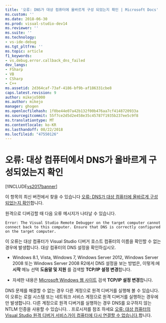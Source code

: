 ```yaml
---
title: '오류: DNS가 대상 컴퓨터에 올바르게 구성 되었는지 확인 | Microsoft Docs'
ms.custom: ''
ms.date: 2018-06-30
ms.prod: visual-studio-dev14
ms.reviewer: ''
ms.suite: ''
ms.technology:
- vs-ide-debug
ms.tgt_pltfrm: ''
ms.topic: article
f1_keywords:
- vs.debug.error.callback_dns_failed
dev_langs:
- FSharp
- VB
- CSharp
- C++
ms.assetid: 2d364caf-73af-4186-bf9b-af186331cbe8
caps.latest.revision: 9
author: mikejo5000
ms.author: mikejo
manager: ghogen
ms.openlocfilehash: 1f0be44e07a42b132f00b476aa7cf4148720933a
ms.sourcegitcommit: 55f7ce2d5d2e458e35c45787f1935b237ee5c9f8
ms.translationtype: MT
ms.contentlocale: ko-KR
ms.lasthandoff: 08/22/2018
ms.locfileid: "47550126"
---
```

# <a name="error-ensure-that-dns-is-correctly-configured-on-the-target-computer"></a>오류: 대상 컴퓨터에서 DNS가 올바르게 구성되었는지 확인
[!INCLUDE[vs2017banner](../includes/vs2017banner.md)]

이 항목의 최신 버전에서 찾을 수 있습니다 [오류: DNS가 대상 컴퓨터에 올바르게 구성 되었는지 확인](https://docs.microsoft.com/visualstudio/debugger/error-ensure-that-dns-is-correctly-configured-on-the-target-computer)합니다.  
  
원격으로 디버깅할 때 다음 오류 메시지가 나타날 수 있습니다.  
  
```  
Error: The Visual Studio Remote Debugger on the target computer cannot connect back to this computer. Ensure that DNS is correctly configured on the target computer.  
```  
  
 이 오류는 대상 컴퓨터가 Visual Studio 디버거 호스트 컴퓨터의 이름을 확인할 수 없는 경우에 발생합니다. 대상 컴퓨터의 DNS 설정을 확인하십시오.  
  
-   Windows 8.1, Vista, Windows 7, Windows Server 2012, Windows Server 2008 또는 Windows Server 2008 R2에서 DNS 설정을 보는 방법은, 이렇게:에 **시작** 메뉴 선택 **도움말 및 지원** 를 검색할 **TCP/IP 설정 변경**합니다.  
  
-   자세한 내용은 [Microsoft Windows 웹 사이트](http://go.microsoft.com/fwlink/?LinkId=252720) 검색 **TCP/IP 설정 변경**합니다.  
  
 DNS 문제를 해결할 수 없는 경우 다른 계정으로 원격 디버거를 실행해 볼 수 있습니다. 이 오류는 로컬 시스템 또는 네트워크 서비스 계정으로 원격 디버거를 실행하는 경우에만 발생합니다. 다른 계정으로 원격 디버거를 실행하는 경우 DNS를 요구하지 않는 NTLM 인증을 사용할 수 있습니다. . 프로시저를 참조 하세요 [오류: 대상 컴퓨터의 Visual Studio 원격 디버거 서비스가이 컴퓨터에 다시 연결할 수 없습니다.](../debugger/error-the-visual-studio-remote-debugger-service-on-the-target-computer-cannot-connect-back-to-this-computer.md)합니다.



